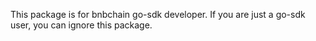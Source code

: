 This package is for bnbchain go-sdk developer.
If you are just a go-sdk user, you can ignore this package.
